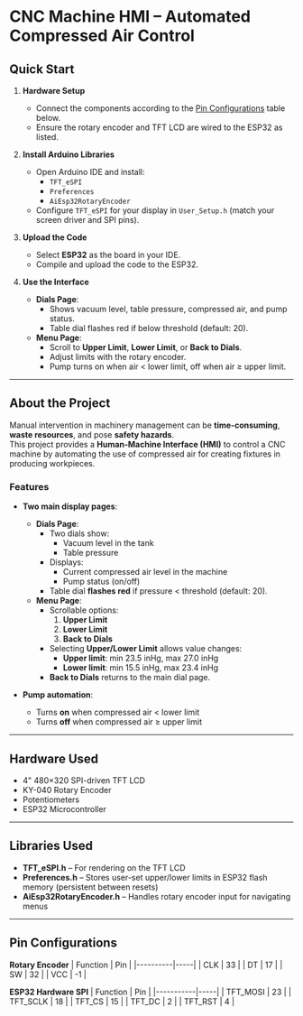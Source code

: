 # CNC Machine HMI – Automated Compressed Air Control

## Quick Start

1. **Hardware Setup**
   - Connect the components according to the [Pin Configurations](#pin-configurations) table below.
   - Ensure the rotary encoder and TFT LCD are wired to the ESP32 as listed.

2. **Install Arduino Libraries**
   - Open Arduino IDE and install:
     - `TFT_eSPI`
     - `Preferences`
     - `AiEsp32RotaryEncoder`
   - Configure `TFT_eSPI` for your display in `User_Setup.h` (match your screen driver and SPI pins).

3. **Upload the Code**
   - Select **ESP32** as the board in your IDE.
   - Compile and upload the code to the ESP32.

4. **Use the Interface**
   - **Dials Page**:
     - Shows vacuum level, table pressure, compressed air, and pump status.
     - Table dial flashes red if below threshold (default: 20).
   - **Menu Page**:
     - Scroll to **Upper Limit**, **Lower Limit**, or **Back to Dials**.
     - Adjust limits with the rotary encoder.
     - Pump turns on when air < lower limit, off when air ≥ upper limit.

---

## About the Project

Manual intervention in machinery management can be **time-consuming**, **waste resources**, and pose **safety hazards**.  
This project provides a **Human-Machine Interface (HMI)** to control a CNC machine by automating the use of compressed air for creating fixtures in producing workpieces.

### Features
- **Two main display pages**:  
  - **Dials Page**:  
    - Two dials show:
      - Vacuum level in the tank
      - Table pressure  
    - Displays:
      - Current compressed air level in the machine
      - Pump status (on/off)  
    - Table dial **flashes red** if pressure < threshold (default: 20).  
  - **Menu Page**:  
    - Scrollable options:
      1. **Upper Limit**
      2. **Lower Limit**
      3. **Back to Dials**
    - Selecting **Upper/Lower Limit** allows value changes:
      - **Upper limit**: min 23.5 inHg, max 27.0 inHg
      - **Lower limit**: min 15.5 inHg, max 23.4 inHg  
    - **Back to Dials** returns to the main dial page.

- **Pump automation**:
  - Turns **on** when compressed air < lower limit
  - Turns **off** when compressed air ≥ upper limit

---

## Hardware Used
- 4" 480×320 SPI-driven TFT LCD
- KY-040 Rotary Encoder
- Potentiometers
- ESP32 Microcontroller

---

## Libraries Used
- **TFT_eSPI.h** – For rendering on the TFT LCD  
- **Preferences.h** – Stores user-set upper/lower limits in ESP32 flash memory (persistent between resets)  
- **AiEsp32RotaryEncoder.h** – Handles rotary encoder input for navigating menus

---

## Pin Configurations

**Rotary Encoder**
| Function | Pin |
|----------|-----|
| CLK      | 33  |
| DT       | 17  |
| SW       | 32  |
| VCC      | -1  |

**ESP32 Hardware SPI**
| Function  | Pin |
|-----------|-----|
| TFT_MOSI  | 23  |
| TFT_SCLK  | 18  |
| TFT_CS    | 15  |
| TFT_DC    | 2   |
| TFT_RST   | 4   |
